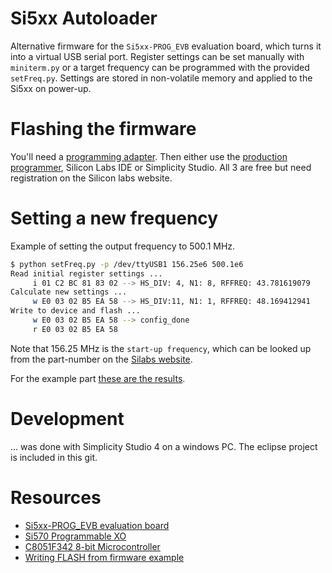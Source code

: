 # Si5xx Autoloader
Alternative firmware for the `Si5xx-PROG_EVB` evaluation board, which turns it into a virtual USB serial port.
Register settings can be set manually with `miniterm.py` or a target frequency can be programmed with the provided `setFreq.py`.
Settings are stored in non-volatile memory and applied to the Si5xx on power-up.

# Flashing the firmware
You'll need a [programming adapter](https://www.silabs.com/products/development-tools/mcu/8-bit/8bit-mcu-accessories/8-bit-debug-adapter).
Then either use the [production programmer](https://www.silabs.com/documents/login/software/MCUProductionProgrammer.zip), Silicon Labs IDE or Simplicity Studio. All 3 are free but need registration on the Silicon labs website.

# Setting a new frequency
Example of setting the output frequency to 500.1 MHz.

```bash
$ python setFreq.py -p /dev/ttyUSB1 156.25e6 500.1e6
Read initial register settings ...
     i 01 C2 BC 81 83 02 --> HS_DIV: 4, N1: 8, RFFREQ: 43.781619079
Calculate new settings ...
     w E0 03 02 B5 EA 58 --> HS_DIV:11, N1: 1, RFFREQ: 48.169412941
Write to device and flash ...
     w E0 03 02 B5 EA 58 --> config_done
     r E0 03 02 B5 EA 58
```

Note that 156.25 MHz is the `start-up frequency`, which can be looked up from the part-number on the
[Silabs website](https://www.silabs.com/products/timing/lookup-customize).

For the example part [these are the results](https://www.silabs.com/TimingUtility/timing-part-number-search-results.aspx?term=570aca000118).

# Development
... was done with Simplicity Studio 4 on a windows PC. The eclipse project is included in this git.

# Resources

 * [Si5xx-PROG_EVB evaluation board](https://www.silabs.com/documents/public/user-guides/Si5xx-PROG-EVB.pdf)
 * [Si570 Programmable XO](https://www.silabs.com/documents/public/data-sheets/si570.pdf)
 * [C8051F342 8-bit Microcontroller](https://www.silabs.com/documents/public/data-sheets/C8051F34x.pdf)
 * [Writing FLASH from firmware example](https://www.silabs.com/documents/public/example-code/AN201SW.zip)


